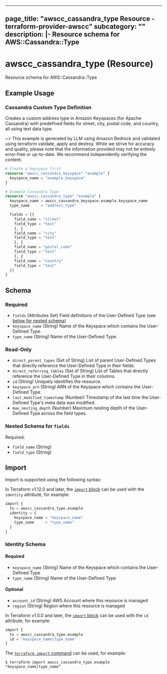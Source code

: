 
---
page_title: "awscc_cassandra_type Resource - terraform-provider-awscc"
subcategory: ""
description: |-
  Resource schema for AWS::Cassandra::Type
---

# awscc_cassandra_type (Resource)

Resource schema for AWS::Cassandra::Type

## Example Usage

### Cassandra Custom Type Definition

Creates a custom address type in Amazon Keyspaces (for Apache Cassandra) with predefined fields for street, city, postal code, and country, all using text data type.

~> This example is generated by LLM using Amazon Bedrock and validated using terraform validate, apply and destroy. While we strive for accuracy and quality, please note that the information provided may not be entirely error-free or up-to-date. We recommend independently verifying the content.

```terraform
# Create a keyspace first
resource "awscc_cassandra_keyspace" "example" {
  keyspace_name = "example_keyspace"
}

# Example Cassandra Type
resource "awscc_cassandra_type" "example" {
  keyspace_name = awscc_cassandra_keyspace.example.keyspace_name
  type_name     = "address_type"

  fields = [{
    field_name = "street"
    field_type = "text"
    }, {
    field_name = "city"
    field_type = "text"
    }, {
    field_name = "postal_code"
    field_type = "text"
    }, {
    field_name = "country"
    field_type = "text"
  }]
}
```

<!-- schema generated by tfplugindocs -->
## Schema

### Required

- `fields` (Attributes Set) Field definitions of the User-Defined Type (see [below for nested schema](#nestedatt--fields))
- `keyspace_name` (String) Name of the Keyspace which contains the User-Defined Type.
- `type_name` (String) Name of the User-Defined Type.

### Read-Only

- `direct_parent_types` (Set of String) List of parent User-Defined Types that directly reference the User-Defined Type in their fields.
- `direct_referring_tables` (Set of String) List of Tables that directly reference the User-Defined Type in their columns.
- `id` (String) Uniquely identifies the resource.
- `keyspace_arn` (String) ARN of the Keyspace which contains the User-Defined Type.
- `last_modified_timestamp` (Number) Timestamp of the last time the User-Defined Type's meta data was modified.
- `max_nesting_depth` (Number) Maximum nesting depth of the User-Defined Type across the field types.

<a id="nestedatt--fields"></a>
### Nested Schema for `fields`

Required:

- `field_name` (String)
- `field_type` (String)

## Import

Import is supported using the following syntax:

In Terraform v1.12.0 and later, the [`import` block](https://developer.hashicorp.com/terraform/language/import) can be used with the `identity` attribute, for example:

```terraform
import {
  to = awscc_cassandra_type.example
  identity = {
    keyspace_name = "keyspace_name"
    type_name     = "type_name"
  }
}
```

<!-- schema generated by tfplugindocs -->
### Identity Schema

#### Required

- `keyspace_name` (String) Name of the Keyspace which contains the User-Defined Type
- `type_name` (String) Name of the User-Defined Type

#### Optional

- `account_id` (String) AWS Account where this resource is managed
- `region` (String) Region where this resource is managed

In Terraform v1.5.0 and later, the [`import` block](https://developer.hashicorp.com/terraform/language/import) can be used with the `id` attribute, for example:

```terraform
import {
  to = awscc_cassandra_type.example
  id = "keyspace_name|type_name"
}
```

The [`terraform import` command](https://developer.hashicorp.com/terraform/cli/commands/import) can be used, for example:

```shell
$ terraform import awscc_cassandra_type.example "keyspace_name|type_name"
```
